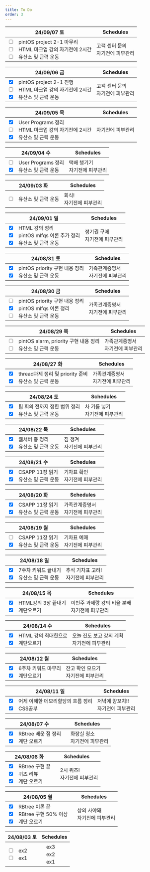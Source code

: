 ```yaml
---
title: To Do
order: 3
---
```


<table style="width : 100%">
    <thead>
        <tr align=center>
            <th>24/09/07 토</th>
            <th>Schedules</th>
        </tr>
    </thead>
    <tbody>
        <tr>
            <td>
                <input type=checkbox >ㅤpintOS project 2-1 마무리<br>
                <input type=checkbox >ㅤHTML 마크업 강의 자기전에 2시간<br>
                <input type=checkbox >ㅤ유산소 및 근력 운동<br>
            </td>
            <td>
                <span style="color:rgb(218, 139, 139);"><i class="fa-solid fa-star fa-rotate-90"
            style="color: rgb(200, 162, 211);"></i></span>고객 센터 문의<br>
                <span style="color:rgb(218, 139, 139);"><i class="fa-solid fa-star fa-rotate-90"
            style="color: rgb(200, 162, 211);"></i></span>자기전에 피부관리<br>
            </td>
        </tr>
    </tbody>
</table>
<table style="width : 100%">
    <thead>
        <tr align=center>
            <th>24/09/06 금</th>
            <th>Schedules</th>
        </tr>
    </thead>
    <tbody>
        <tr>
            <td>
                <input type=checkbox checked>ㅤpintOS project 2-1 진행<br>
                <input type=checkbox >ㅤHTML 마크업 강의 자기전에 2시간<br>
                <input type=checkbox checked>ㅤ유산소 및 근력 운동<br>
            </td>
            <td>
                <span style="color:rgb(218, 139, 139);"><i class="fa-solid fa-star fa-rotate-90"
            style="color: rgb(200, 162, 211);"></i></span>고객 센터 문의<br>
                <span style="color:rgb(218, 139, 139);"><i class="fa-solid fa-star fa-rotate-90"
            style="color: rgb(200, 162, 211);"></i></span>자기전에 피부관리<br>
            </td>
        </tr>
    </tbody>
</table>
<table style="width : 100%">
    <thead>
        <tr align=center>
            <th>24/09/05 목</th>
            <th>Schedules</th>
        </tr>
    </thead>
    <tbody>
        <tr>
            <td>
                <input type=checkbox checked>ㅤUser Programs 정리<br>
                <input type=checkbox >ㅤHTML 마크업 강의 자기전에 2시간<br>
                <input type=checkbox checked>ㅤ유산소 및 근력 운동<br>
            </td>
            <td>
                <span style="color:rgb(218, 139, 139);"><i class="fa-solid fa-star fa-rotate-90"
            style="color: rgb(200, 162, 211);"></i></span>자기전에 피부관리<br>
            </td>
        </tr>
    </tbody>
</table>
<table style="width : 100%">
    <thead>
        <tr align=center>
            <th>24/09/04 수</th>
            <th>Schedules</th>
        </tr>
    </thead>
    <tbody>
        <tr>
            <td>
                <input type=checkbox >ㅤUser Programs 정리<br>
                <input type=checkbox checked>ㅤ유산소 및 근력 운동<br>
            </td>
            <td>
                <span style="color:rgb(218, 139, 139);"><i class="fa-solid fa-star fa-rotate-90"
            style="color: rgb(200, 162, 211);"></i></span> 택배 챙기기<br>
                <span style="color:rgb(218, 139, 139);"><i class="fa-solid fa-star fa-rotate-90"
            style="color: rgb(200, 162, 211);"></i></span>자기전에 피부관리<br>
            </td>
        </tr>
    </tbody>
</table>
<table style="width : 100%">
    <thead>
        <tr align=center>
            <th>24/09/03 화</th>
            <th>Schedules</th>
        </tr>
    </thead>
    <tbody>
        <tr>
            <td>
                <input type=checkbox >ㅤ유산소 및 근력 운동<br>
            </td>
            <td>
                <span style="color:rgb(218, 139, 139);"><i class="fa-solid fa-star fa-rotate-90"
            style="color: rgb(200, 162, 211);"></i></span> 회식!<br>
                <span style="color:rgb(218, 139, 139);"><i class="fa-solid fa-star fa-rotate-90"
            style="color: rgb(200, 162, 211);"></i></span>자기전에 피부관리<br>
            </td>
        </tr>
    </tbody>
</table>
<table style="width : 100%">
    <thead>
        <tr align=center>
            <th>24/09/01 일</th>
            <th>Schedules</th>
        </tr>
    </thead>
    <tbody>
        <tr>
            <td>
                <input type=checkbox checked>ㅤHTML 강의 정리<br>
                <input type=checkbox checked>ㅤpintOS mlfqs 이론 추가 정리<br>
                <input type=checkbox checked>ㅤ유산소 및 근력 운동<br>
            </td>
            <td>
                <span style="color:rgb(218, 139, 139);"><i class="fa-solid fa-star fa-rotate-90"
            style="color: rgb(200, 162, 211);"></i></span> 정기권 구매<br>
                <span style="color:rgb(218, 139, 139);"><i class="fa-solid fa-star fa-rotate-90"
            style="color: rgb(200, 162, 211);"></i></span>자기전에 피부관리<br>
            </td>
        </tr>
    </tbody>
</table>
<table style="width : 100%">
    <thead>
        <tr align=center>
            <th>24/08/31 토</th>
            <th>Schedules</th>
        </tr>
    </thead>
    <tbody>
        <tr>
            <td>
                <input type=checkbox checked>ㅤpintOS priority 구현 내용 정리<br>
                <input type=checkbox checked>ㅤ유산소 및 근력 운동<br>
            </td>
            <td>
                <span style="color:rgb(218, 139, 139);"><i class="fa-solid fa-star fa-rotate-90"
            style="color: rgb(200, 162, 211);"></i></span> 가족관계증명서<br>
                <span style="color:rgb(218, 139, 139);"><i class="fa-solid fa-star fa-rotate-90"
            style="color: rgb(200, 162, 211);"></i></span>자기전에 피부관리<br>
            </td>
        </tr>
    </tbody>
</table>
<table style="width : 100%">
    <thead>
        <tr align=center>
            <th>24/08/30 금</th>
            <th>Schedules</th>
        </tr>
    </thead>
    <tbody>
        <tr>
            <td>
                <input type=checkbox >ㅤpintOS priority 구현 내용 정리<br>
                <input type=checkbox checked>ㅤpintOS mlfqs 이론 정리<br>
                <input type=checkbox >ㅤ유산소 및 근력 운동<br>
            </td>
            <td>
                <span style="color:rgb(218, 139, 139);"><i class="fa-solid fa-star fa-rotate-90"
            style="color: rgb(200, 162, 211);"></i></span> 가족관계증명서<br>
                <span style="color:rgb(218, 139, 139);"><i class="fa-solid fa-star fa-rotate-90"
            style="color: rgb(200, 162, 211);"></i></span>자기전에 피부관리<br>
            </td>
        </tr>
    </tbody>
</table>
<table style="width : 100%">
    <thead>
        <tr align=center>
            <th>24/08/29 목</th>
            <th>Schedules</th>
        </tr>
    </thead>
    <tbody>
        <tr>
            <td>
                <input type=checkbox >ㅤpintOS alarm, priority 구현 내용 정리<br>
                <input type=checkbox >ㅤ유산소 및 근력 운동<br>
            </td>
            <td>
                <span style="color:rgb(218, 139, 139);"><i class="fa-solid fa-star fa-rotate-90"
            style="color: rgb(200, 162, 211);"></i></span> 가족관계증명서<br>
                <span style="color:rgb(218, 139, 139);"><i class="fa-solid fa-star fa-rotate-90"
            style="color: rgb(200, 162, 211);"></i></span>자기전에 피부관리<br>
            </td>
        </tr>
    </tbody>
</table>
<table style="width : 100%">
    <thead>
        <tr align=center>
            <th>24/08/27 화</th>
            <th>Schedules</th>
        </tr>
    </thead>
    <tbody>
        <tr>
            <td>
                <input type=checkbox checked>ㅤthread과제 정리 및 priority 준비<br>
                <input type=checkbox checked>ㅤ유산소 및 근력 운동<br>
            </td>
            <td>
                <span style="color:rgb(218, 139, 139);"><i class="fa-solid fa-star fa-rotate-90"
            style="color: rgb(200, 162, 211);"></i></span> 가족관계증명서<br>
                <span style="color:rgb(218, 139, 139);"><i class="fa-solid fa-star fa-rotate-90"
            style="color: rgb(200, 162, 211);"></i></span>자기전에 피부관리<br>
            </td>
        </tr>
    </tbody>
</table>
<table style="width : 100%">
    <thead>
        <tr align=center>
            <th>24/08/24 토</th>
            <th>Schedules</th>
        </tr>
    </thead>
    <tbody>
        <tr>
            <td>
                <input type=checkbox checked>ㅤ팀 회의 전까지 정한 범위 정리<br>
                <input type=checkbox checked>ㅤ유산소 및 근력 운동<br>
            </td>
            <td>
                <span style="color:rgb(218, 139, 139);"><i class="fa-solid fa-star fa-rotate-90"
            style="color: rgb(200, 162, 211);"></i></span> 차 기름 넣기<br>
                <span style="color:rgb(218, 139, 139);"><i class="fa-solid fa-star fa-rotate-90"
            style="color: rgb(200, 162, 211);"></i></span>자기전에 피부관리<br>
            </td>
        </tr>
    </tbody>
</table>
<table style="width : 100%">
    <thead>
        <tr align=center>
            <th>24/08/22 목</th>
            <th>Schedules</th>
        </tr>
    </thead>
    <tbody>
        <tr>
            <td>
                <input type=checkbox checked>ㅤ웹서버 총 정리<br>
                <input type=checkbox checked>ㅤ유산소 및 근력 운동<br>
            </td>
            <td>
                <span style="color:rgb(218, 139, 139);"><i class="fa-solid fa-star fa-rotate-90"
            style="color: rgb(200, 162, 211);"></i></span> 짐 챙겨<br>
                <span style="color:rgb(218, 139, 139);"><i class="fa-solid fa-star fa-rotate-90"
            style="color: rgb(200, 162, 211);"></i></span>자기전에 피부관리<br>
            </td>
        </tr>
    </tbody>
</table>
<table style="width : 100%">
    <thead>
        <tr align=center>
            <th>24/08/21 수</th>
            <th>Schedules</th>
        </tr>
    </thead>
    <tbody>
        <tr>
            <td>
                <input type=checkbox checked>ㅤCSAPP 11장 읽기<br>
                <input type=checkbox checked>ㅤ유산소 및 근력 운동<br>
            </td>
            <td>
                <span style="color:rgb(218, 139, 139);"><i class="fa-solid fa-star fa-rotate-90"
            style="color: rgb(200, 162, 211);"></i></span> 기차표 확인<br>
                <span style="color:rgb(218, 139, 139);"><i class="fa-solid fa-star fa-rotate-90"
            style="color: rgb(200, 162, 211);"></i></span>자기전에 피부관리<br>
            </td>
        </tr>
    </tbody>
</table>
<table style="width : 100%">
    <thead>
        <tr align=center>
            <th>24/08/20 화</th>
            <th>Schedules</th>
        </tr>
    </thead>
    <tbody>
        <tr>
            <td>
                <input type=checkbox checked>ㅤCSAPP 11장 읽기<br>
                <input type=checkbox checked>ㅤ유산소 및 근력 운동<br>
            </td>
            <td>
                <span style="color:rgb(218, 139, 139);"><i class="fa-solid fa-star fa-rotate-90"
            style="color: rgb(200, 162, 211);"></i></span> 가족관계증명서<br>
                <span style="color:rgb(218, 139, 139);"><i class="fa-solid fa-star fa-rotate-90"
            style="color: rgb(200, 162, 211);"></i></span>자기전에 피부관리<br>
            </td>
        </tr>
    </tbody>
</table>
<table style="width : 100%">
    <thead>
        <tr align=center>
            <th>24/08/19 월</th>
            <th>Schedules</th>
        </tr>
    </thead>
    <tbody>
        <tr>
            <td>
                <input type=checkbox >ㅤCSAPP 11장 읽기<br>
                <input type=checkbox checked>ㅤ유산소 및 근력 운동<br>
            </td>
            <td>
                <span style="color:rgb(218, 139, 139);"><i class="fa-solid fa-star fa-rotate-90"
            style="color: rgb(200, 162, 211);"></i></span> 기차표 예매<br>
                <span style="color:rgb(218, 139, 139);"><i class="fa-solid fa-star fa-rotate-90"
            style="color: rgb(200, 162, 211);"></i></span>자기전에 피부관리<br>
            </td>
        </tr>
    </tbody>
</table>
<table style="width : 100%">
    <thead>
        <tr align=center>
            <th>24/08/18 일</th>
            <th>Schedules</th>
        </tr>
    </thead>
    <tbody>
        <tr>
            <td>
                <input type=checkbox checked>ㅤ7주차 키워드 끝내기<br>
                <input type=checkbox checked>ㅤ유산소 및 근력 운동<br>
            </td>
            <td>
                <span style="color:rgb(218, 139, 139);"><i class="fa-solid fa-star fa-rotate-90"
            style="color: rgb(200, 162, 211);"></i></span> 추석 기차표 고려!<br>
                <span style="color:rgb(218, 139, 139);"><i class="fa-solid fa-star fa-rotate-90"
            style="color: rgb(200, 162, 211);"></i></span>자기전에 피부관리<br>
            </td>
        </tr>
    </tbody>
</table>
<table style="width : 100%">
    <thead>
        <tr align=center>
            <th>24/08/15 목</th>
            <th>Schedules</th>
        </tr>
    </thead>
    <tbody>
        <tr>
            <td>
                <input type=checkbox checked>ㅤHTML강의 3장 끝내기<br>
                <input type=checkbox checked>ㅤ계단오르기<br>
            </td>
            <td>
                <span style="color:rgb(218, 139, 139);"><i class="fa-solid fa-star fa-rotate-90"
            style="color: rgb(200, 162, 211);"></i></span> 이번주 과제랑 강의 비율 분배<br>
                <span style="color:rgb(218, 139, 139);"><i class="fa-solid fa-star fa-rotate-90"
            style="color: rgb(200, 162, 211);"></i></span>자기전에 피부관리<br>
            </td>
        </tr>
    </tbody>
</table>
<table style="width : 100%">
    <thead>
        <tr align=center>
            <th>24/08/14 수</th>
            <th>Schedules</th>
        </tr>
    </thead>
    <tbody>
        <tr>
            <td>
                <input type=checkbox checked>ㅤHTML 강의 최대한으로<br>
                <input type=checkbox checked>ㅤ계단오르기<br>
            </td>
            <td>
                <span style="color:rgb(218, 139, 139);"><i class="fa-solid fa-star fa-rotate-90"
            style="color: rgb(200, 162, 211);"></i></span> 오늘 진도 보고 강의 계획<br>
                <span style="color:rgb(218, 139, 139);"><i class="fa-solid fa-star fa-rotate-90"
            style="color: rgb(200, 162, 211);"></i></span>자기전에 피부관리<br>
            </td>
        </tr>
    </tbody>
</table>
<table style="width : 100%">
    <thead>
        <tr align=center>
            <th>24/08/12 월</th>
            <th>Schedules</th>
        </tr>
    </thead>
    <tbody>
        <tr>
            <td>
                <input type=checkbox checked>ㅤ6주차 키워드 마무리<br>
                <input type=checkbox checked>ㅤ계단오르기<br>
            </td>
            <td>
                <span style="color:rgb(218, 139, 139);"><i class="fa-solid fa-star fa-rotate-90"
            style="color: rgb(200, 162, 211);"></i></span> 잔고 확인 모으기<br>
                <span style="color:rgb(218, 139, 139);"><i class="fa-solid fa-star fa-rotate-90"
            style="color: rgb(200, 162, 211);"></i></span>자기전에 피부관리<br>
            </td>
        </tr>
    </tbody>
</table>
<table style="width : 100%">
    <thead>
        <tr align=center>
            <th>24/08/11 일</th>
            <th>Schedules</th>
        </tr>
    </thead>
    <tbody>
        <tr>
            <td>
                <input type=checkbox checked>ㅤ어제 이해한 메모리할당의 흐름 정리<br>
                <input type=checkbox checked>ㅤCSS공부<br>
            </td>
            <td>
                <span style="color:rgb(218, 139, 139);"><i class="fa-solid fa-star fa-rotate-90"
            style="color: rgb(200, 162, 211);"></i></span> 저녁에 양꼬치!!<br>
                <span style="color:rgb(218, 139, 139);"><i class="fa-solid fa-star fa-rotate-90"
            style="color: rgb(200, 162, 211);"></i></span>자기전에 피부관리<br>
            </td>
        </tr>
    </tbody>
</table>
<table style="width : 100%">
    <thead>
        <tr align=center>
            <th>24/08/07 수</th>
            <th>Schedules</th>
        </tr>
    </thead>
    <tbody>
        <tr>
            <td>
                <input type=checkbox checked>ㅤRBtree 배운 점 정리<br>
                <input type=checkbox checked>ㅤ계단 오르기<br>
            </td>
            <td>
                <span style="color:rgb(218, 139, 139);"><i class="fa-solid fa-star fa-rotate-90"
            style="color: rgb(200, 162, 211);"></i></span>ㅤ화장실 청소<br>
                <span style="color:rgb(218, 139, 139);"><i class="fa-solid fa-star fa-rotate-90"
            style="color: rgb(200, 162, 211);"></i></span>ㅤ자기전에 피부관리<br>
            </td>
        </tr>
    </tbody>
</table>
<table style="width : 100%">
    <thead>
        <tr align=center>
            <th>24/08/06 화</th>
            <th>Schedules</th>
        </tr>
    </thead>
    <tbody>
        <tr>
            <td>
                <input type=checkbox checked>ㅤRBtree 구현 끝<br>
                <input type=checkbox checked>ㅤ퀴즈 리뷰<br>
                <input type=checkbox checked>ㅤ계단 오르기<br>
            </td>
            <td>
                <span style="color:rgb(218, 139, 139);"><i class="fa-solid fa-star fa-rotate-90"
            style="color: rgb(200, 162, 211);"></i></span>ㅤ2시 퀴즈!<br>
                <span style="color:rgb(218, 139, 139);"><i class="fa-solid fa-star fa-rotate-90"
            style="color: rgb(200, 162, 211);"></i></span>ㅤ자기전에 피부관리<br>
            </td>
        </tr>
    </tbody>
</table>
<table style="width : 100%">
    <thead>
        <tr align=center>
            <th>24/08/05 월</th>
            <th>Schedules</th>
        </tr>
    </thead>
    <tbody>
        <tr>
            <td>
                <input type=checkbox checked>ㅤRBtree 이론 끝<br>
                <input type=checkbox checked>ㅤRBtree 구현 50% 이상<br>
                <input type=checkbox checked>ㅤ계단 오르기<br>
            </td>
            <td>
                <span style="color:rgb(218, 139, 139);"><i class="fa-solid fa-star fa-rotate-90"
            style="color: rgb(200, 162, 211);"></i></span>ㅤ상의 사야돼<br>
                <span style="color:rgb(218, 139, 139);"><i class="fa-solid fa-star fa-rotate-90"
            style="color: rgb(200, 162, 211);"></i></span>ㅤ자기전에 피부관리<br>
            </td>
        </tr>
    </tbody>
</table>
<table style="width : 100%">
    <thead>
        <tr align=center>
            <th>24/08/03 토</th>
            <th>Schedules</th>
        </tr>
    </thead>
    <tbody>
        <tr>
            <td>
                <input type=checkbox >ㅤex2<br>
                <input type=checkbox >ㅤex1<br>
            </td>
            <td>
                <span style="color:rgb(218, 139, 139);"><i class="fa-solid fa-star fa-rotate-90"
            style="color: rgb(200, 162, 211);"></i></span>ㅤex3<br>
                <span style="color:rgb(218, 139, 139);"><i class="fa-solid fa-star fa-rotate-90"
            style="color: rgb(200, 162, 211);"></i></span>ㅤex2<br>
                <span style="color:rgb(218, 139, 139);"><i class="fa-solid fa-star fa-rotate-90"
            style="color: rgb(200, 162, 211);"></i></span>ㅤex1<br>
            </td>
        </tr>
    </tbody>
</table>

